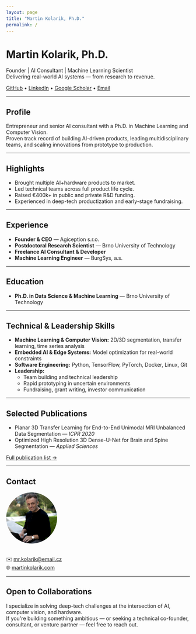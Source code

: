 ```yaml
---
layout: page
title: "Martin Kolarik, Ph.D."
permalink: /
---
```


# Martin Kolarik, Ph.D.

Founder | AI Consultant | Machine Learning Scientist  
Delivering real-world AI systems — from research to revenue.

[GitHub](https://github.com/mrkolarik) • [LinkedIn](https://www.linkedin.com/in/mrkolarik/) • [Google Scholar](https://scholar.google.com/citations?user=w6J2MOQAAAAJ) • [Email](mailto:mr.kolarik@email.cz)

---

## Profile

Entrepreneur and senior AI consultant with a Ph.D. in Machine Learning and Computer Vision.  
Proven track record of building AI-driven products, leading multidisciplinary teams, and scaling innovations from prototype to production.

---

## Highlights

- Brought multiple AI+hardware products to market.
- Led technical teams across full product life cycle.
- Raised €400k+ in public and private R&D funding.
- Experienced in deep-tech productization and early-stage fundraising.

---

## Experience

- **Founder & CEO** — Agiception s.r.o.
- **Postdoctoral Research Scientist** — Brno University of Technology
- **Freelance AI Consultant & Developer**
- **Machine Learning Engineer** — BurgSys, a.s.

---

## Education

- **Ph.D. in Data Science & Machine Learning** — Brno University of Technology

---

## Technical & Leadership Skills

- **Machine Learning & Computer Vision:** 2D/3D segmentation, transfer learning, time series analysis
- **Embedded AI & Edge Systems:** Model optimization for real-world constraints
- **Software Engineering:** Python, TensorFlow, PyTorch, Docker, Linux, Git
- **Leadership:**  
  - Team building and technical leadership  
  - Rapid prototyping in uncertain environments  
  - Fundraising, grant writing, investor communication

---

## Selected Publications

- Planar 3D Transfer Learning for End-to-End Unimodal MRI Unbalanced Data Segmentation — *ICPR 2020*
- Optimized High Resolution 3D Dense-U-Net for Brain and Spine Segmentation — *Applied Sciences*

[Full publication list →](https://scholar.google.com/citations?user=w6J2MOQAAAAJ)

---

## Contact

<img src="/assets/img/profile.png" alt="Martin Kolarik" width="140" style="border-radius: 50%; margin-bottom: 16px;">

✉️ [mr.kolarik@email.cz](mailto:mr.kolarik@email.cz)  
🌐 [martinkolarik.com](http://martinkolarik.com/)

---

## Open to Collaborations

I specialize in solving deep-tech challenges at the intersection of AI, computer vision, and hardware.  
If you're building something ambitious — or seeking a technical co-founder, consultant, or venture partner — feel free to reach out.

